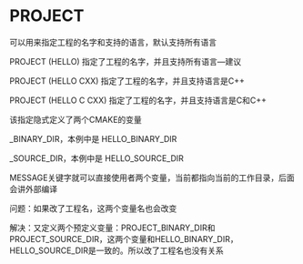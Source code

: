 # PROJECT

可以用来指定工程的名字和支持的语言，默认支持所有语言

PROJECT (HELLO) 指定了工程的名字，并且支持所有语言—建议

PROJECT (HELLO CXX) 指定了工程的名字，并且支持语言是C++

PROJECT (HELLO C CXX) 指定了工程的名字，并且支持语言是C和C++

该指定隐式定义了两个CMAKE的变量

\_BINARY\_DIR，本例中是 HELLO\_BINARY\_DIR

\_SOURCE\_DIR，本例中是 HELLO\_SOURCE\_DIR

MESSAGE关键字就可以直接使用者两个变量，当前都指向当前的工作目录，后面会讲外部编译

问题：如果改了工程名，这两个变量名也会改变

解决：又定义两个预定义变量：PROJECT\_BINARY\_DIR和PROJECT\_SOURCE\_DIR，这两个变量和HELLO\_BINARY\_DIR，HELLO\_SOURCE\_DIR是一致的。所以改了工程名也没有关系
